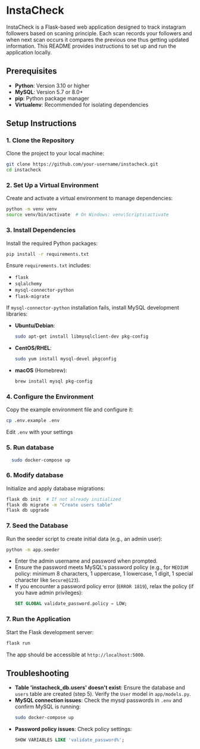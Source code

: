 # InstaCheck

InstaCheck is a Flask-based web application designed to track instagram followers based on scaning principle. Each scan records your followers and when next scan occurs it compares the previous one thus getting updated information. This README provides instructions to set up and run the application locally.

## Prerequisites

- **Python**: Version 3.10 or higher
- **MySQL**: Version 5.7 or 8.0+
- **pip**: Python package manager
- **Virtualenv**: Recommended for isolating dependencies

## Setup Instructions

### 1. Clone the Repository
Clone the project to your local machine:
```bash
git clone https://github.com/your-username/instacheck.git
cd instacheck
```

### 2. Set Up a Virtual Environment
Create and activate a virtual environment to manage dependencies:
```bash
python -m venv venv
source venv/bin/activate  # On Windows: venv\Scripts\activate
```

### 3. Install Dependencies
Install the required Python packages:
```bash
pip install -r requirements.txt
```
Ensure `requirements.txt` includes:
- `flask`
- `sqlalchemy`
- `mysql-connector-python`
- `flask-migrate`

If `mysql-connector-python` installation fails, install MySQL development libraries:
- **Ubuntu/Debian**:
  ```bash
  sudo apt-get install libmysqlclient-dev pkg-config
  ```
- **CentOS/RHEL**:
  ```bash
  sudo yum install mysql-devel pkgconfig
  ```
- **macOS** (Homebrew):
  ```bash
  brew install mysql pkg-config
  ```

### 4. Configure the Environment
Copy the example environment file and configure it:
```bash
cp .env.example .env
```
Edit `.env` with your settings

### 5. Run database

```bash
  sudo docker-compose up
```

### 6. Modify database

Initialize and apply database migrations:
```bash
flask db init  # If not already initialized
flask db migrate -m "Create users table"
flask db upgrade
```

### 7. Seed the Database
Run the seeder script to create initial data (e.g., an admin user):
```bash
python -m app.seeder
```
- Enter the admin username and password when prompted.
- Ensure the password meets MySQL's password policy (e.g., for `MEDIUM` policy: minimum 8 characters, 1 uppercase, 1 lowercase, 1 digit, 1 special character like `Secure@123`).
- If you encounter a password policy error (`ERROR 1819`), relax the policy (if you have admin privileges):
  ```sql
  SET GLOBAL validate_password.policy = LOW;
  ```

### 7. Run the Application
Start the Flask development server:
```bash
flask run
```
The app should be accessible at `http://localhost:5000`.

## Troubleshooting
- **Table 'instacheck_db.users' doesn't exist**: Ensure the database and `users` table are created (step 5). Verify the `User` model in `app/models.py`.
- **MySQL connection issues**: Check the mysql passwords in `.env` and confirm MySQL is running:
  ```bash
  sudo docker-compose up
  ```
- **Password policy issues**: Check policy settings:
  ```sql
  SHOW VARIABLES LIKE 'validate_password%';
  ```